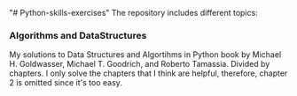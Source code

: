 "# Python-skills-exercises" 
The repository includes different topics:
### Algorithms and DataStructures ###
My solutions to Data Structures and Algortihms in Python book by Michael H. Goldwasser, Michael T. Goodrich, and Roberto Tamassia.
Divided by chapters. 
I only solve the chapters that I think are helpful, therefore, chapter 2 is omitted since it's too easy. 
